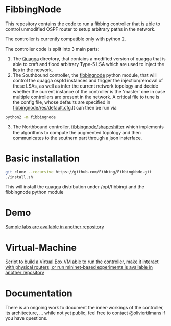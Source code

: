 # FibbingNode
This repository contains the code to run a fibbing controller
that is able to control unmodified OSPF router to setup arbitrary paths in the network.

The controller is currently compatible only with python 2.

The controller code is split into 3 main parts:

1. The [Quagga](https://github.com/Fibbing/Quagga) directory, that contains a modified version of quagga that is able to craft
and flood arbitrary Type-5 LSA which are used to inject the lies in the network.
2. The Southbound controller, the [fibbingnode](https://github.com/Fibbing/FibbingNode/tree/master/fibbingnode) python module, that will control the quagga ospfd instances
and trigger the injection/removal of these LSAs, as well as infer the current network topology
and decide whether the current instance of the controller is the 'master' one in case multiple controllers are
present in the network. A critical file to tune is the config file, whose defaults are specified in [fibbingnode/res/default.cfg](https://github.com/Fibbing/FibbingNode/blob/master/fibbingnode/res/default.cfg).It can then be run via 
```bash
python2 -m fibbingnode
```
3. The Northbound controller, [fibbingnode/shapeshifter](https://github.com/Fibbing/FibbingNode/tree/master/fibbingnode/algorithms)
which implements the algorithms to compute the augmented topology and then communicates to the
southern part through a json insterface.

# Basic installation

```bash
git clone --recursive https://github.com/Fibbing/FibbingNode.git
./install.sh
```

This will install the quagga distribution under /opt/fibbing/ and the fibbingnode python module

# Demo

[Sample labs are available in another repository](https://github.com/Fibbing/labs)

# Virtual-Machine

[Script to build a Virtual Box VM able to run the controller, make it interact with physical routers, or run mininet-based experiments is available in another repository](https://github.com/Fibbing/virtual-machine)

# Documentation

There is an ongoing work to document the inner-workings of the controller, its architecture, ... while not yet public, feel free to contact @oliviertilmans if you have questions.

